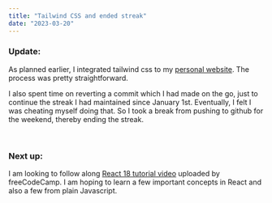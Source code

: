 ```yaml
---
title: "Tailwind CSS and ended streak"
date: "2023-03-20"
---
```


### Update:

As planned earlier, I integrated tailwind css to my [personal website](https://github.com/akshaypatil26/nextjs-blog). The process was pretty straightforward.

I also spent time on reverting a commit which I had made on the go, just to continue the streak I had maintained since January 1st. Eventually, I felt I was cheating myself doing that. So I took a break from pushing to github for the weekend, thereby ending the streak. 

&nbsp;

### Next up:

I am looking to follow along [React 18 tutorial video](https://youtu.be/2-crBg6wpp0) uploaded by freeCodeCamp. I am hoping to learn a few important concepts in React and also a few from plain Javascript.
